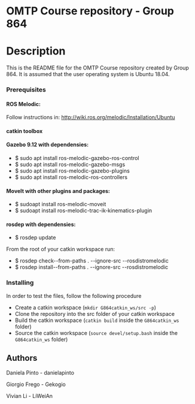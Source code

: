 # OMTP Course repository - Group 864

# Description
This is the README file for the OMTP Course repository created by Group 864.
It is assumed that the user operating system is Ubuntu 18.04.

### Prerequisites
#### ROS Melodic: 
Follow instructions in: http://wiki.ros.org/melodic/Installation/Ubuntu

#### catkin toolbox

#### Gazebo 9.12 with dependensies: 
* $ sudo apt install ros-melodic-gazebo-ros-control
* $ sudo apt install ros-melodic-gazebo-msgs
* $ sudo apt install ros-melodic-gazebo-plugins
* $ sudo apt install ros-melodic-ros-controllers

#### MoveIt with other plugins and packages: 
* $ sudoapt install ros-melodic-moveit
* $ sudoapt install ros-melodic-trac-ik-kinematics-plugin

#### rosdep with dependensies:
* $ rosdep update

From the root of your catkin workspace run: 
* $ rosdep check--from-paths . --ignore-src --rosdistromelodic
* $ rosdep install--from-paths . --ignore-src --rosdistromelodic


### Installing
In order to test the files, follow the following procedure
* Create a catkin workspace (`mkdir G864catkin_ws/src -p`)
* Clone the repository into the src folder of your catkin workspace
* Build the catkin workspace (`catkin build` inside the `G864catkin_ws` folder)
* Source the catkin workspace (`source devel/setup.bash` inside the `G864catkin_ws` folder)



## Authors
Daniela Pinto - danielapinto

Giorgio Frego - Gekogio

Vivian Li - LiWeiAn
